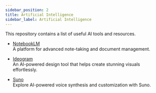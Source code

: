 ```yaml
---
sidebar_position: 2
title: Artificial Intelligence
sidebar_label: Artificial Intelligence
---
```


This repository contains a list of useful AI tools and resources.

- [NotebookLM](https://notebooklm.google.com/)  
   A platform for advanced note-taking and document management.

- [Ideogram](https://ideogram.ai/)  
   An AI-powered design tool that helps create stunning visuals effortlessly.

- [Suno](https://suno.com/)  
   Explore AI-powered voice synthesis and customization with Suno.
